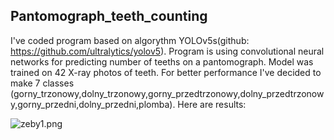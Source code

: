 ## Pantomograph_teeth_counting

I've coded program based on algorythm YOLOv5s(github: https://github.com/ultralytics/yolov5). Program is using convolutional neural networks for
predicting number of teeths on a pantomograph. Model was trained on 42 X-ray photos of teeth. For better performance I've decided to make 7 classes
(gorny_trzonowy,dolny_trzonowy,gorny_przedtrzonowy,dolny_przedtrzonowy,gorny_przedni,dolny_przedni,plomba). Here are results:

![zeby1.png]()
